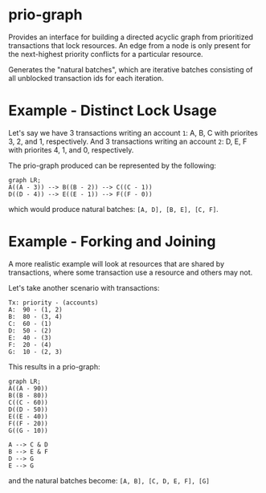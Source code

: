 # prio-graph

Provides an interface for building a directed acyclic graph from prioritized transactions that lock resources.
An edge from a node is only present for the next-highest priority conflicts for a particular resource.

Generates the "natural batches", which are iterative batches consisting of all unblocked transaction ids for
each iteration.

# Example - Distinct Lock Usage

Let's say we have 3 transactions writing an account `1`: A, B, C with priorites 3, 2, and 1, respectively.
And 3 transactions writing an account `2`: D, E, F with priorites 4, 1, and 0, respectively.

The prio-graph produced can be represented by the following:
```mermaid
graph LR;
A((A - 3)) --> B((B - 2)) --> C((C - 1))
D((D - 4)) --> E((E - 1)) --> F((F - 0))
```

which would produce natural batches: `[A, D], [B, E], [C, F]`.

# Example - Forking and Joining

A more realistic example will look at resources that are shared by transactions, where some transaction use a resource and others may not.

Let's take another scenario with transactions:
```
Tx: priority - (accounts)
A:  90 - (1, 2)
B:  80 - (3, 4)
C:  60 - (1)
D:  50 - (2)
E:  40 - (3)
F:  20 - (4)
G:  10 - (2, 3)
```

This results in a prio-graph:
```mermaid
graph LR;
A((A - 90))
B((B - 80))
C((C - 60))
D((D - 50))
E((E - 40))
F((F - 20))
G((G - 10))

A --> C & D
B --> E & F
D --> G
E --> G
```
and the natural batches become: `[A, B], [C, D, E, F], [G]`
